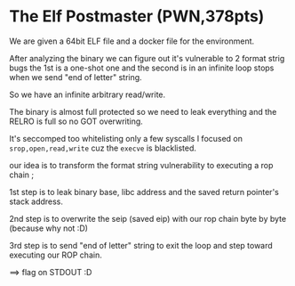 # The Elf Postmaster (PWN,378pts)

We are given a 64bit ELF file and a docker file for the environment.

After analyzing the binary we can figure out it's vulnerable to 2 format strig bugs the 1st is a one-shot one and the second is in an infinite loop stops when we send "end of letter" string.

So we have an infinite arbitrary read/write.

The binary is almost full protected so we need to leak everything and the RELRO is full so no GOT overwriting.

It's seccomped too whitelisting only a few syscalls I focused on ```srop,open,read,write``` cuz the ```execve``` is blacklisted.

our idea is to transform the format string vulnerability to executing a rop chain ;

1st step is to leak binary base, libc address and the saved return pointer's stack address.

2nd step is to overwrite the seip (saved eip) with our rop chain byte by byte (because why not :D)

3rd step is to send "end of letter" string to exit the loop and step toward executing our ROP chain.

==> flag on STDOUT :D
